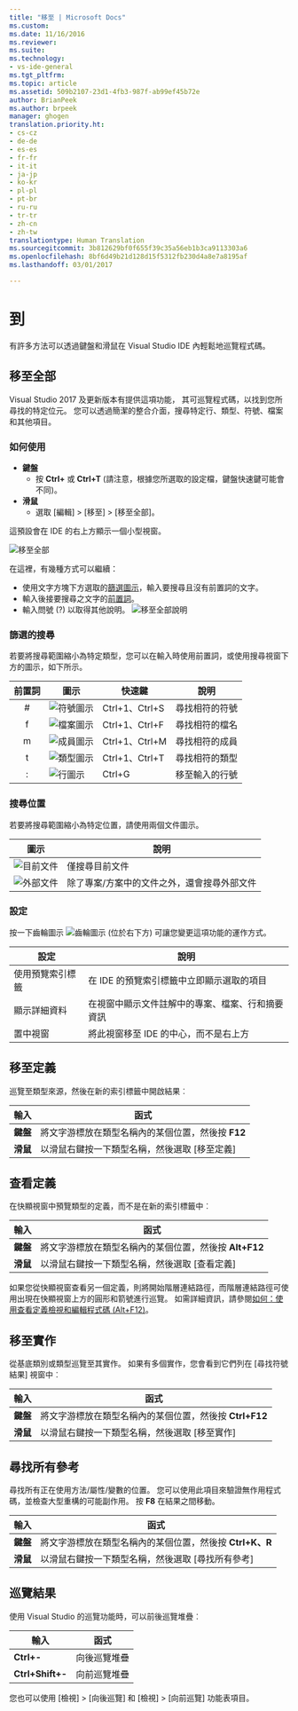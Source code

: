 ```yaml
---
title: "移至 | Microsoft Docs"
ms.custom: 
ms.date: 11/16/2016
ms.reviewer: 
ms.suite: 
ms.technology:
- vs-ide-general
ms.tgt_pltfrm: 
ms.topic: article
ms.assetid: 509b2107-23d1-4fb3-987f-ab99ef45b72e
author: BrianPeek
ms.author: brpeek
manager: ghogen
translation.priority.ht:
- cs-cz
- de-de
- es-es
- fr-fr
- it-it
- ja-jp
- ko-kr
- pl-pl
- pt-br
- ru-ru
- tr-tr
- zh-cn
- zh-tw
translationtype: Human Translation
ms.sourcegitcommit: 3b812629bf0f655f39c35a56eb1b3ca9113303a6
ms.openlocfilehash: 8bf6d49b21d128d15f5312fb230d4a8e7a8195af
ms.lasthandoff: 03/01/2017

---
```


# <a name="go-to"></a>到
有許多方法可以透過鍵盤和滑鼠在 Visual Studio IDE 內輕鬆地巡覽程式碼。

<!-- VERSIONLESS -->
## <a name="go-to-all"></a>移至全部
Visual Studio 2017 及更新版本有提供這項功能，  其可巡覽程式碼，以找到您所尋找的特定位元。  您可以透過簡潔的整合介面，搜尋特定行、類型、符號、檔案和其他項目。

### <a name="how-to-use"></a>如何使用
* **鍵盤**
  * 按 **Ctrl+** 或 **Ctrl+T**  (請注意，根據您所選取的設定檔，鍵盤快速鍵可能會不同)。
* **滑鼠**
  * 選取 [編輯] > [移至] > [移至全部]。

這預設會在 IDE 的右上方顯示一個小型視窗。

![移至全部](~/ide/media/gotoall.png)

在這裡，有幾種方式可以繼續：
* 使用文字方塊下方選取的[篩選圖示](#filtered-searches)，輸入要搜尋且沒有前置詞的文字。
* 輸入後接要搜尋之文字的[前置詞](#filtered-searches)。
* 輸入問號 (?) 以取得其他說明。
  ![移至全部說明](~/ide/media/gotoall_help.png)

### <a name="filtered-searches"></a>篩選的搜尋
若要將搜尋範圍縮小為特定類型，您可以在輸入時使用前置詞，或使用搜尋視窗下方的圖示，如下所示。

前置詞 | 圖示 | 快速鍵 | 說明
:----: | ---- | -------- | ---
#      | ![符號圖示](~/ide/media/gotoall_symbolicon.png) | Ctrl+1、Ctrl+S | 尋找相符的符號
f      | ![檔案圖示](~/ide/media/gotoall_fileicon.png)     | Ctrl+1、Ctrl+F | 尋找相符的檔名
m      | ![成員圖示](~/ide/media/gotoall_membericon.png) | Ctrl+1、Ctrl+M | 尋找相符的成員
t      | ![類型圖示](~/ide/media/gotoall_typeicon.png)     | Ctrl+1、Ctrl+T | 尋找相符的類型
:      | ![行圖示](~/ide/media/gotoall_lineicon.png)     | Ctrl+G         | 移至輸入的行號

### <a name="search-locations"></a>搜尋位置
若要將搜尋範圍縮小為特定位置，請使用兩個文件圖示。

圖示 | 說明
---- | ---
![目前文件](~/ide/media/gotoall_currentdocument.png) | 僅搜尋目前文件
![外部文件](~/ide/media/gotoall_external.png) | 除了專案/方案中的文件之外，還會搜尋外部文件

### <a name="settings"></a>設定
按一下齒輪圖示 ![齒輪圖示](~/ide/media/gotoall_gear.png) (位於右下方) 可讓您變更這項功能的運作方式。

設定 | 說明
------- | ---
使用預覽索引標籤 | 在 IDE 的預覽索引標籤中立即顯示選取的項目
顯示詳細資料    | 在視窗中顯示文件註解中的專案、檔案、行和摘要資訊
置中視窗   | 將此視窗移至 IDE 的中心，而不是右上方
<!-- END VERSIONLESS -->

## <a name="go-to-definition"></a>移至定義
巡覽至類型來源，然後在新的索引標籤中開啟結果︰

輸入        | 函式 
------------ | ---
**鍵盤** | 將文字游標放在類型名稱內的某個位置，然後按 **F12**
**滑鼠**    | 以滑鼠右鍵按一下類型名稱，然後選取 [移至定義]

## <a name="peek-definition"></a>查看定義
在快顯視窗中預覽類型的定義，而不是在新的索引標籤中︰

輸入        | 函式 
------------ | ---
**鍵盤** | 將文字游標放在類型名稱內的某個位置，然後按 **Alt+F12**
**滑鼠**    | 以滑鼠右鍵按一下類型名稱，然後選取 [查看定義]

如果您從快顯視窗查看另一個定義，則將開始階層連結路徑，而階層連結路徑可使用出現在快顯視窗上方的圓形和箭號進行巡覽。  如需詳細資訊，請參閱[如何：使用查看定義檢視和編輯程式碼 (Alt+F12)](how-to-view-and-edit-code-by-using-peek-definition-alt-plus-f12.md)。

## <a name="go-to-implementation"></a>移至實作
從基底類別或類型巡覽至其實作。  如果有多個實作，您會看到它們列在 [尋找符號結果] 視窗中︰

輸入        | 函式 
------------ | ---
**鍵盤** | 將文字游標放在類型名稱內的某個位置，然後按 **Ctrl+F12**
**滑鼠**    | 以滑鼠右鍵按一下類型名稱，然後選取 [移至實作]

## <a name="find-all-references"></a>尋找所有參考
尋找所有正在使用方法/屬性/變數的位置。  您可以使用此項目來驗證無作用程式碼，並檢查大型重構的可能副作用。  按 **F8** 在結果之間移動。

輸入        | 函式 
------------ | ---
**鍵盤** | 將文字游標放在類型名稱內的某個位置，然後按 **Ctrl+K、R**
**滑鼠**    | 以滑鼠右鍵按一下類型名稱，然後選取 [尋找所有參考]

## <a name="navigating-results"></a>巡覽結果
使用 Visual Studio 的巡覽功能時，可以前後巡覽堆疊︰

輸入        | 函式 
------------ | ---
**Ctrl+-**          | 向後巡覽堆疊
**Ctrl+Shift+-**    | 向前巡覽堆疊

您也可以使用 [檢視] > [向後巡覽] 和 [檢視] > [向前巡覽] 功能表項目。
